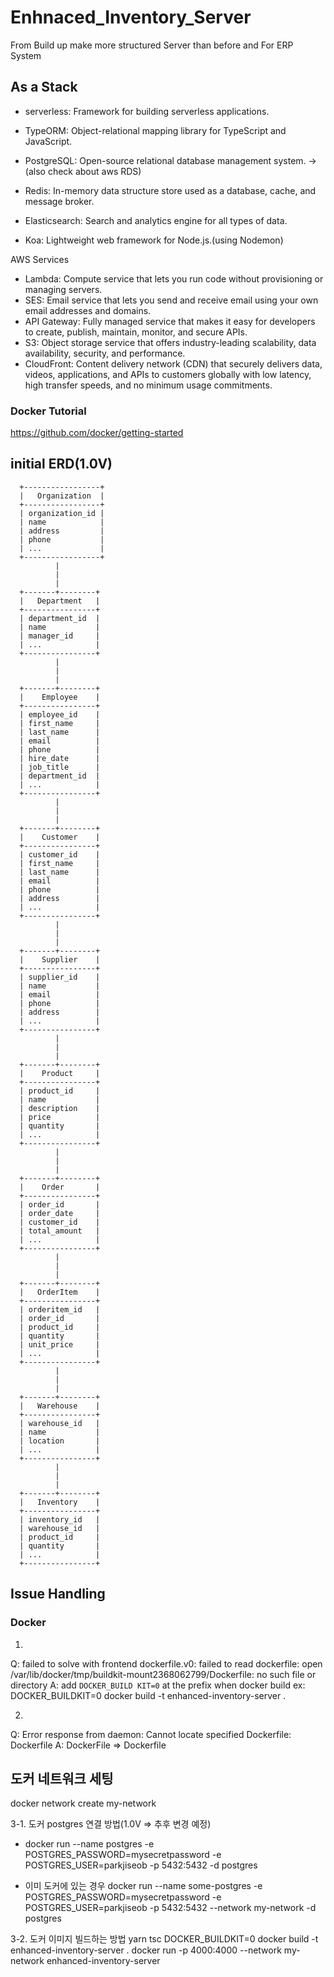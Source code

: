 # Enhnaced_Inventory_Server
From Build up make more structured Server than before and For ERP System


## As a Stack

* serverless: Framework for building serverless applications.

* TypeORM: Object-relational mapping library for TypeScript and JavaScript.

* PostgreSQL: Open-source relational database management system. -> (also check about aws RDS)

* Redis: In-memory data structure store used as a database, cache, and message broker.

* Elasticsearch: Search and analytics engine for all types of data.

* Koa: Lightweight web framework for Node.js.(using Nodemon)



AWS Services
* Lambda: Compute service that lets you run code without provisioning or managing servers.
* SES: Email service that lets you send and receive email using your own email addresses and domains.
* API Gateway: Fully managed service that makes it easy for developers to create, publish, maintain, monitor, and secure APIs.
* S3: Object storage service that offers industry-leading scalability, data availability, security, and performance.
* CloudFront: Content delivery network (CDN) that securely delivers data, videos, applications, and APIs to customers globally with low latency, high transfer speeds, and no minimum usage commitments.


### Docker Tutorial
https://github.com/docker/getting-started

## initial ERD(1.0V)

      +-----------------+
      |   Organization  |
      +-----------------+
      | organization_id |
      | name            |
      | address         |
      | phone           |
      | ...             |
      +-----------------+
              |
              |
              |
      +-------+--------+
      |   Department   |
      +----------------+
      | department_id  |
      | name           |
      | manager_id     |
      | ...            |
      +----------------+
              |
              |
              |
      +-------+--------+
      |    Employee    |
      +----------------+
      | employee_id    |
      | first_name     |
      | last_name      |
      | email          |
      | phone          |
      | hire_date      |
      | job_title      |
      | department_id  |
      | ...            |
      +----------------+
              |
              |
              |
      +-------+--------+
      |    Customer    |
      +----------------+
      | customer_id    |
      | first_name     |
      | last_name      |
      | email          |
      | phone          |
      | address        |
      | ...            |
      +----------------+
              |
              |
              |
      +-------+--------+
      |    Supplier    |
      +----------------+
      | supplier_id    |
      | name           |
      | email          |
      | phone          |
      | address        |
      | ...            |
      +----------------+
              |
              |
              |
      +-------+--------+
      |    Product     |
      +----------------+
      | product_id     |
      | name           |
      | description    |
      | price          |
      | quantity       |
      | ...            |
      +----------------+
              |
              |
              |
      +-------+--------+
      |    Order       |
      +----------------+
      | order_id       |
      | order_date     |
      | customer_id    |
      | total_amount   |
      | ...            |
      +----------------+
              |
              |
              |
      +-------+--------+
      |   OrderItem    |
      +----------------+
      | orderitem_id   |
      | order_id       |
      | product_id     |
      | quantity       |
      | unit_price     |
      | ...            |
      +----------------+
              |
              |
              |
      +-------+--------+
      |   Warehouse    |
      +----------------+
      | warehouse_id   |
      | name           |
      | location       |
      | ...            |
      +----------------+
              |
              |
              |
      +-------+--------+
      |   Inventory    |
      +----------------+
      | inventory_id   |
      | warehouse_id   |
      | product_id     |
      | quantity       |
      | ...            |
      +----------------+


## Issue Handling

### Docker
1. 
Q: failed to solve with frontend dockerfile.v0: failed to read dockerfile: open /var/lib/docker/tmp/buildkit-mount2368062799/Dockerfile: no such file or directory
A: add `DOCKER_BUILD KIT=0` at the prefix when docker build
ex: DOCKER_BUILDKIT=0 docker build  -t enhanced-inventory-server .

2. 
Q: Error response from daemon: Cannot locate specified Dockerfile: Dockerfile
A: DockerFile => Dockerfile

## 도커 네트워크 세팅
docker network create my-network

3-1. 도커 postgres 연결 방법(1.0V => 추후 변경 예정)
- docker run --name postgres -e POSTGRES_PASSWORD=mysecretpassword -e POSTGRES_USER=parkjiseob -p 5432:5432 -d postgres

- 이미 도커에 있는 경우 
        docker run --name some-postgres -e POSTGRES_PASSWORD=mysecretpassword -e POSTGRES_USER=parkjiseob -p 5432:5432 --network my-network -d postgres

3-2. 도커 이미지 빌드하는 방법
yarn tsc
DOCKER_BUILDKIT=0 docker build -t enhanced-inventory-server .
docker run -p 4000:4000 --network my-network enhanced-inventory-server
